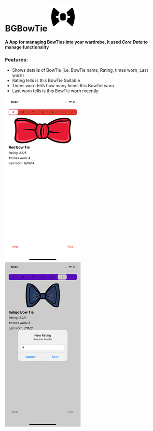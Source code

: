 # BGBowTie ![BowTie](https://github.com/bhavesh0296/BGBowTie/blob/ebe833587b94a9e2af6efcd27d2d9e98c62a18ff/Screenshot/Bowtie.png)

**A App for managing BowTies into your wardrobe, It used *Core Data* to manage functionality**

### Features:
 - Shows details of BowTie (i.e. BowTie name, Rating, times worn, Last worn)
 - Rating tells is this BowTie Suitable
 - Times worn tells how many times this BowTie worn
 - Last worn tells is this BowTie worn recently
 
<kbd>
<img src="https://github.com/bhavesh0296/BGBowTie/blob/e1f69d7b0626a7bc625a9c5660140e612eb31ce0/Screenshot/homeBowTie.png" alt="Home" width="250" /> 
</kbd>
  &nbsp; &nbsp; &nbsp; &nbsp;
<kbd>
  <img src="https://github.com/bhavesh0296/BGBowTie/blob/e1f69d7b0626a7bc625a9c5660140e612eb31ce0/Screenshot/ratingBowTie.png" alt="Rate" width="250"/>
</kbd>

